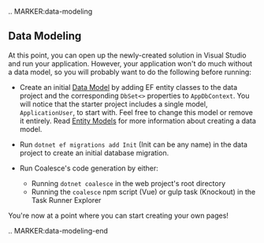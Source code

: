 

.. MARKER:data-modeling

Data Modeling
-------------

At this point, you can open up the newly-created solution in Visual Studio and run your application. However, your application won't do much without a data model, so you will probably want to do the following before running:

- Create an initial [Data Model](/modeling/model-types/entities.md) by adding EF entity classes to the data project and the corresponding `DbSet<>` properties to `AppDbContext`. You will notice that the starter project includes a single model, `ApplicationUser`, to start with. Feel free to change this model or remove it entirely. Read [Entity Models](/modeling/model-types/entities.md) for more information about creating a data model. 

- Run ``dotnet ef migrations add Init`` (Init can be any name) in the data project to create an initial database migration.

- Run Coalesce's code generation by either:

    - Running ``dotnet coalesce`` in the web project's root directory
    - Running the ``coalesce`` npm script (Vue) or gulp task (Knockout) in the Task Runner Explorer

You're now at a point where you can start creating your own pages!


.. MARKER:data-modeling-end